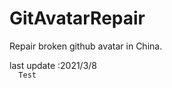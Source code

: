 # GitAvatarRepair
Repair broken github avatar in China.

<object>
  last update :2021/3/8
</object>

<code>
  Test
</code>
